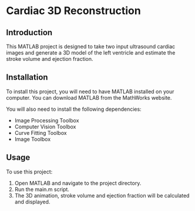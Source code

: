 # Cardiac 3D Reconstruction

## Introduction

This MATLAB project is designed to take two input ultrasound cardiac images and generate a 3D model of the left ventricle and estimate the stroke volume and ejection fraction.

## Installation

To install this project, you will need to have MATLAB installed on your computer. You can download MATLAB from the MathWorks website.

You will also need to install the following dependencies:
- Image Processing Toolbox
- Computer Vision Toolbox
- Curve Fitting Toolbox
- Image Toolbox

## Usage

To use this project:

1. Open MATLAB and navigate to the project directory.
2. Run the main.m script.
3. The 3D animation, stroke volume and ejection fraction will be calculated and displayed.